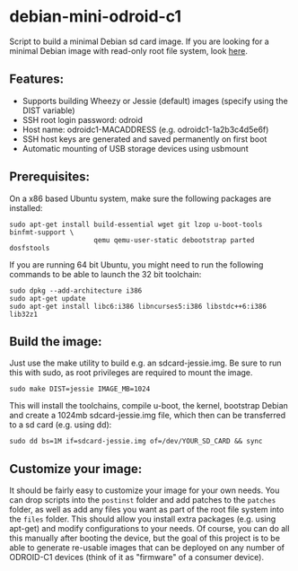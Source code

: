 debian-mini-odroid-c1
=====================

Script to build a minimal Debian sd card image.  If you are looking for a minimal Debian image with read-only root file system, look [here](https://github.com/tomuta/debian-mini-ro-root-odroid-c1).

## Features:
* Supports building Wheezy or Jessie (default) images (specify using the DIST variable)
* SSH root login password: odroid
* Host name: odroidc1-MACADDRESS (e.g. odroidc1-1a2b3c4d5e6f)
* SSH host keys are generated and saved permanently on first boot
* Automatic mounting of USB storage devices using usbmount

## Prerequisites:
On a x86 based Ubuntu system, make sure the following packages are installed:
```
sudo apt-get install build-essential wget git lzop u-boot-tools binfmt-support \
                     qemu qemu-user-static debootstrap parted dosfstools
```

If you are running 64 bit Ubuntu, you might need to run the following commands to be able to launch the 32 bit toolchain:
```
sudo dpkg --add-architecture i386
sudo apt-get update
sudo apt-get install libc6:i386 libncurses5:i386 libstdc++6:i386 lib32z1
```

## Build the image:
Just use the make utility to build e.g. an sdcard-jessie.img.  Be sure to run this with sudo, as root privileges are required to mount the image.
```
sudo make DIST=jessie IMAGE_MB=1024
```

This will install the toolchains, compile u-boot, the kernel, bootstrap Debian and create a 1024mb sdcard-jessie.img file, which then can be transferred to a sd card (e.g. using dd):
```
sudo dd bs=1M if=sdcard-jessie.img of=/dev/YOUR_SD_CARD && sync
```

## Customize your image:
It should be fairly easy to customize your image for your own needs.  You can drop scripts into the `postinst` folder and add patches to the `patches` folder, as well as add any files you want as part of the root file system into the `files` folder.  This should allow you install extra packages (e.g. using apt-get) and modify configurations to your needs.  Of course, you can do all this manually after booting the device, but the goal of this project is to be able to generate re-usable images that can be deployed on any number of ODROID-C1 devices (think of it as "firmware" of a consumer device).
